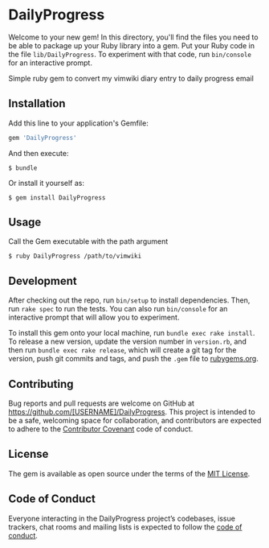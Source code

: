 # DailyProgress

Welcome to your new gem! In this directory, you'll find the files you need to be able to package up your Ruby library into a gem. Put your Ruby code in the file `lib/DailyProgress`. To experiment with that code, run `bin/console` for an interactive prompt.

Simple ruby gem to convert my vimwiki diary entry to daily progress email

## Installation

Add this line to your application's Gemfile:

```ruby
gem 'DailyProgress'
```

And then execute:

    $ bundle

Or install it yourself as:

    $ gem install DailyProgress

## Usage


Call the Gem executable with the path argument

    $ ruby DailyProgress /path/to/vimwiki

## Development

After checking out the repo, run `bin/setup` to install dependencies. Then, run `rake spec` to run the tests. You can also run `bin/console` for an interactive prompt that will allow you to experiment.

To install this gem onto your local machine, run `bundle exec rake install`. To release a new version, update the version number in `version.rb`, and then run `bundle exec rake release`, which will create a git tag for the version, push git commits and tags, and push the `.gem` file to [rubygems.org](https://rubygems.org).

## Contributing

Bug reports and pull requests are welcome on GitHub at https://github.com/[USERNAME]/DailyProgress. This project is intended to be a safe, welcoming space for collaboration, and contributors are expected to adhere to the [Contributor Covenant](http://contributor-covenant.org) code of conduct.

## License

The gem is available as open source under the terms of the [MIT License](https://opensource.org/licenses/MIT).

## Code of Conduct

Everyone interacting in the DailyProgress project’s codebases, issue trackers, chat rooms and mailing lists is expected to follow the [code of conduct](https://github.com/[USERNAME]/DailyProgress/blob/master/CODE_OF_CONDUCT.md).
